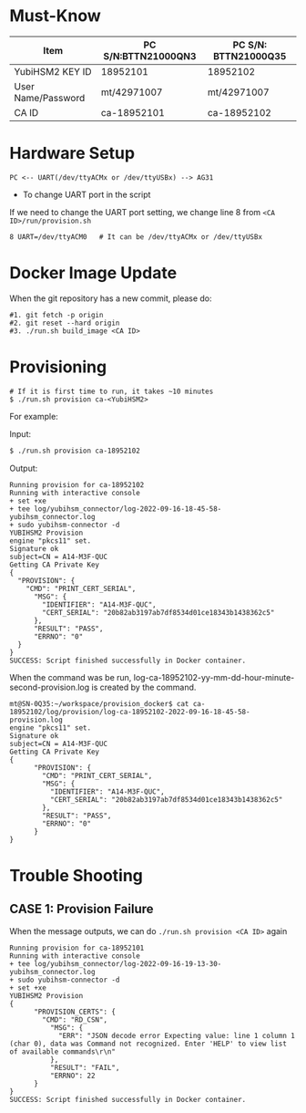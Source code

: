 # Must-Know

| Item                 | PC S/N:BTTN21000QN3 | PC S/N: BTTN21000Q35 |
| -------------------- | ------------------- | -------------------- |
| YubiHSM2 KEY ID      | 18952101            | 18952102             |
| User Name/Password   | mt/42971007         | mt/42971007          |
| CA ID                | ca-18952101         | ca-18952102          |

# Hardware Setup

```text
PC <-- UART(/dev/ttyACMx or /dev/ttyUSBx) --> AG31
```

* To change UART port in the script

If we need to change the UART port setting, we change line 8 from `<CA ID>/run/provision.sh`

```text
8 UART=/dev/ttyACM0   # It can be /dev/ttyACMx or /dev/ttyUSBx
```

# Docker Image Update

When the git repository has a new commit, please do:

```text
#1. git fetch -p origin
#2. git reset --hard origin
#3. ./run.sh build_image <CA ID>
```

# Provisioning

```text
# If it is first time to run, it takes ~10 minutes
$ ./run.sh provision ca-<YubiHSM2>
```

For example:

Input:

```bash
$ ./run.sh provision ca-18952102
```

Output:

```text
Running provision for ca-18952102
Running with interactive console
+ set +xe
+ tee log/yubihsm_connector/log-2022-09-16-18-45-58-yubihsm_connector.log
+ sudo yubihsm-connector -d
YUBIHSM2 Provision
engine "pkcs11" set.
Signature ok
subject=CN = A14-M3F-QUC
Getting CA Private Key
{
  "PROVISION": {
    "CMD": "PRINT_CERT_SERIAL",
      "MSG": {
        "IDENTIFIER": "A14-M3F-QUC",
        "CERT_SERIAL": "20b82ab3197ab7df8534d01ce18343b1438362c5"
      },
      "RESULT": "PASS",
      "ERRNO": "0"
  }
}
SUCCESS: Script finished successfully in Docker container.
```

When the command was be run, log-ca-18952102-yy-mm-dd-hour-minute-second-provision.log is created by the command.

```text
mt@SN-0Q35:~/workspace/provision_docker$ cat ca-18952102/log/provision/log-ca-18952102-2022-09-16-18-45-58-provision.log
engine "pkcs11" set.
Signature ok
subject=CN = A14-M3F-QUC
Getting CA Private Key
{
      "PROVISION": {
        "CMD": "PRINT_CERT_SERIAL",
        "MSG": {
          "IDENTIFIER": "A14-M3F-QUC",
          "CERT_SERIAL": "20b82ab3197ab7df8534d01ce18343b1438362c5"
        },
        "RESULT": "PASS",
        "ERRNO": "0"
      }
}

```

# Trouble Shooting

## CASE 1: Provision Failure

When the message outputs, we can do `./run.sh provision <CA ID>` again

```text
Running provision for ca-18952101
Running with interactive console
+ tee log/yubihsm_connector/log-2022-09-16-19-13-30-yubihsm_connector.log
+ sudo yubihsm-connector -d
+ set +xe
YUBIHSM2 Provision
{
      "PROVISION_CERTS": {
        "CMD": "RD_CSN",
          "MSG": {
            "ERR": "JSON decode error Expecting value: line 1 column 1 (char 0), data was Command not recognized. Enter 'HELP' to view list of available commands\r\n"
          },
          "RESULT": "FAIL",
          "ERRNO": 22
      }
}
SUCCESS: Script finished successfully in Docker container.

```
